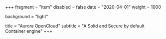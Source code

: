 +++
fragment = "item"
disabled = false
date = "2020-04-01"
weight = 1000

background = "light"

title = "Aurora OpenCloud"
subtitle = "A Solid and Secure by default Container engine"
+++

